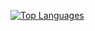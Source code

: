 [![Top Languages](https://github-readme-stats.vercel.app/api/top-langs/?username=lephdao&layout=compact)](https://github.com/lephdao)
